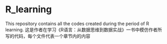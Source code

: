 # R_learning
This repository contains all the codes created during the period of R learning.
这是作者在学习《R语言：从数据思维到数据实战》一书中模仿作者所写的代码，每个文件代表一个章节内的内容
